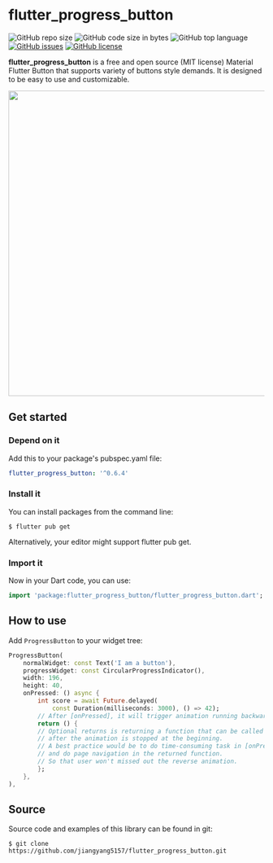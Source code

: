 # flutter_progress_button

![GitHub repo size](https://img.shields.io/github/repo-size/jiangyang5157/flutter_progress_button.svg)
![GitHub code size in bytes](https://img.shields.io/github/languages/code-size/jiangyang5157/flutter_progress_button.svg)
![GitHub top language](https://img.shields.io/github/languages/top/jiangyang5157/flutter_progress_button.svg)
[![GitHub issues](https://img.shields.io/github/issues/jiangyang5157/flutter_progress_button.svg)](https://github.com/jiangyang5157/flutter_progress_button/issues)
[![GitHub license](https://img.shields.io/github/license/jiangyang5157/flutter_progress_button.svg)](https://github.com/jiangyang5157/flutter_progress_button/blob/master/LICENSE)

**flutter_progress_button** is a free and open source (MIT license) Material Flutter Button that supports variety of buttons style demands. It is designed to be easy to use and customizable.

<img src="https://github.com/jiangyang5157/flutter_progress_button/blob/master/example/assets/example.gif" width="600">


## Get started

### **Depend on it**

Add this to your package's pubspec.yaml file:

```yaml
flutter_progress_button: '^0.6.4'
```

### **Install it**

You can install packages from the command line:

```
$ flutter pub get
```

Alternatively, your editor might support flutter pub get.

### **Import it**

Now in your Dart code, you can use:

```dart
import 'package:flutter_progress_button/flutter_progress_button.dart';

```

## How to use

Add `ProgressButton` to your widget tree:

```dart
ProgressButton(
    normalWidget: const Text('I am a button'),
    progressWidget: const CircularProgressIndicator(),
    width: 196,
    height: 40,
    onPressed: () async {
        int score = await Future.delayed(
            const Duration(milliseconds: 3000), () => 42);
        // After [onPressed], it will trigger animation running backwards, from end to beginning
        return () {
        // Optional returns is returning a function that can be called
        // after the animation is stopped at the beginning.
        // A best practice would be to do time-consuming task in [onPressed],
        // and do page navigation in the returned function.
        // So that user won't missed out the reverse animation.
        };
    },
),
```

## Source
Source code and examples of this library can be found in git:

```
$ git clone https://github.com/jiangyang5157/flutter_progress_button.git
```
